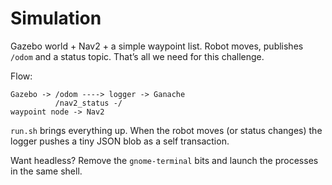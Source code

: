# Simulation

Gazebo world + Nav2 + a simple waypoint list. Robot moves, publishes `/odom` and a status topic. That’s all we need for this challenge.

Flow:
```
Gazebo -> /odom ----> logger -> Ganache
          /nav2_status -/
waypoint node -> Nav2
```

`run.sh` brings everything up. When the robot moves (or status changes) the logger pushes a tiny JSON blob as a self transaction.

Want headless? Remove the `gnome-terminal` bits and launch the processes in the same shell.
